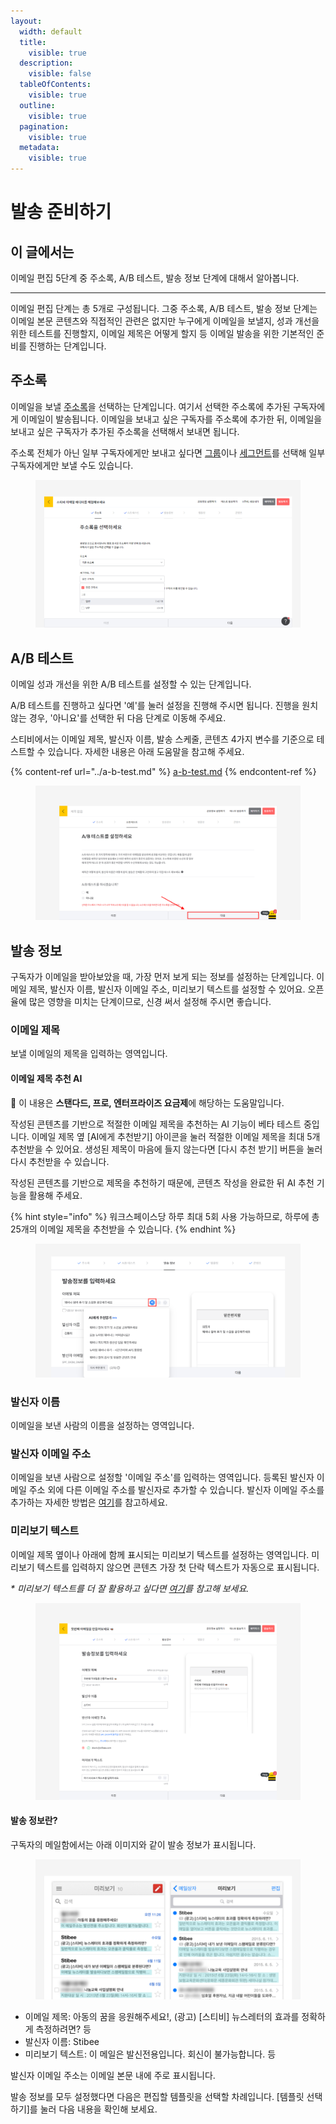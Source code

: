```yaml
---
layout:
  width: default
  title:
    visible: true
  description:
    visible: false
  tableOfContents:
    visible: true
  outline:
    visible: true
  pagination:
    visible: true
  metadata:
    visible: true
---
```


# 발송 준비하기

## 이 글에서는

이메일 편집 5단계 중 주소록, A/B 테스트, 발송 정보 단계에 대해서 알아봅니다.

***

이메일 편집 단계는 총 5개로 구성됩니다. 그중 주소록, A/B 테스트, 발송 정보 단계는 이메일 본문 콘텐츠와 직접적인 관련은 없지만 누구에게 이메일을 보낼지, 성과 개선을 위한 테스트를 진행할지, 이메일 제목은 어떻게 할지 등 이메일 발송을 위한 기본적인 준비를 진행하는 단계입니다.



## 주소록

이메일을 보낼 [주소록](broken-reference)을 선택하는 단계입니다. 여기서 선택한 주소록에 추가된 구독자에게 이메일이 발송됩니다. 이메일을 보내고 싶은 구독자를 주소록에 추가한 뒤, 이메일을 보내고 싶은 구독자가 추가된 주소록을 선택해서 보내면 됩니다.

주소록 전체가 아닌 일부 구독자에게만 보내고 싶다면 [그룹](../../list/classify-subscribers/how-to-use-groups.md)이나 [세그먼트](../../list/classify-subscribers/how-to-use-segment.md)를 선택해 일부 구독자에게만 보낼 수도 있습니다.

<figure><img src="../../.gitbook/assets/주소록 선택.png" alt=""><figcaption></figcaption></figure>



## A/B 테스트

이메일 성과 개선을 위한 A/B 테스트를 설정할 수 있는 단계입니다.

A/B 테스트를 진행하고 싶다면 '예'를 눌러 설정을 진행해 주시면 됩니다. 진행을 원치 않는 경우, '아니요'를 선택한 뒤 다음 단계로 이동해 주세요.

스티비에서는 이메일 제목, 발신자 이름, 발송 스케줄, 콘텐츠 4가지 변수를 기준으로 테스트할 수 있습니다. 자세한 내용은 아래 도움말을 참고해 주세요.

{% content-ref url="../a-b-test.md" %}
[a-b-test.md](../a-b-test.md)
{% endcontent-ref %}

<figure><img src="../../.gitbook/assets/image (1) (1) (1) (1) (1) (1) (1) (1) (1).png" alt=""><figcaption></figcaption></figure>



## 발송 정보 <a href="#send-info" id="send-info"></a>

구독자가 이메일을 받아보았을 때, 가장 먼저 보게 되는 정보를 설정하는 단계입니다. 이메일 제목, 발신자 이름, 발신자 이메일 주소, 미리보기 텍스트를 설정할 수 있어요. 오픈율에 많은 영향을 미치는 단계이므로, 신경 써서 설정해 주시면 좋습니다.

### 이메일 제목

보낼 이메일의 제목을 입력하는 영역입니다.

#### 이메일 제목 추천 AI

💬 이 내용은 **스탠다드, 프로, 엔터프라이즈 요금제**에 해당하는 도움말입니다.

작성된 콘텐츠를 기반으로 적절한 이메일 제목을 추천하는 AI 기능이 베타 테스트 중입니다. 이메일 제목 옆 \[AI에게 추천받기] 아이콘을 눌러 적절한 이메일 제목을 최대 5개 추천받을 수 있어요. 생성된 제목이 마음에 들지 않는다면 \[다시 추천 받기] 버튼을 눌러 다시 추천받을 수 있습니다.&#x20;

작성된 콘텐츠를 기반으로 제목을 추천하기 때문에, 콘텐츠 작성을 완료한 뒤 AI 추천 기능을 활용해 주세요.

{% hint style="info" %}
워크스페이스당 하루 최대 5회 사용 가능하므로, 하루에 총 25개의 이메일 제목을 추천받을 수 있습니다.
{% endhint %}

<figure><img src="../../.gitbook/assets/이메일 제목 추천 AI.png" alt=""><figcaption></figcaption></figure>

### 발신자 이름

이메일을 보낸 사람의 이름을 설정하는 영역입니다.

### 발신자 이메일 주소

이메일을 보낸 사람으로 설정할 '이메일 주소'를 입력하는 영역입니다. 등록된 발신자 이메일 주소 외에 다른 이메일 주소를 발신자로 추가할 수 있습니다. 발신자 이메일 주소를 추가하는 자세한 방법은 [여기](../managing-sender/add.md)를 참고하세요.

### 미리보기 텍스트

이메일 제목 옆이나 아래에 함께 표시되는 미리보기 텍스트를 설정하는 영역입니다. 미리보기 텍스트를 입력하지 않으면 콘텐츠 가장 첫 단락 텍스트가 자동으로 표시됩니다.&#x20;

_\* 미리보기 텍스트를 더 잘 활용하고 싶다면_ [_여기_](https://blog.stibee.com/150624-68fa20cb9978)_를 참고해 보세요._

<figure><img src="../../.gitbook/assets/image (1) (1) (1) (1) (1) (1) (1) (1) (1) (1).png" alt=""><figcaption></figcaption></figure>



#### 발송 정보란?

구독자의 메일함에서는 아래 이미지와 같이 발송 정보가 표시됩니다.

<figure><img src="../../.gitbook/assets/미리보기 텍스트.png" alt=""><figcaption></figcaption></figure>

* 이메일 제목: 아동의 꿈을 응원해주세요!, (광고) \[스티비] 뉴스레터의 효과를 정확하게 측정하려면? 등
* 발신자 이름: Stibee
* 미리보기 텍스트: 이 메일은 발신전용입니다. 회신이 불가능합니다. 등

발신자 이메일 주소는 이메일 본문 내에 주로 표시됩니다.



발송 정보를 모두 설정했다면 다음은 편집할 템플릿을 선택할 차례입니다. \[템플릿 선택하기]를 눌러 다음 내용을 확인해 보세요.
